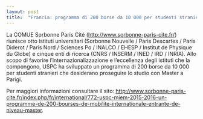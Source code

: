 ```yaml
---
layout: post
title:  "Francia: programma di 200 borse da 10 000 per studenti stranieri"
---
```


La COMUE Sorbonne Paris Cité (<http://www.sorbonne-paris-cite.fr/>) riunisce otto istituti universitari (Sorbonne Nouvelle / Paris Descartes / Paris Diderot / Paris Nord / Sciences Po / INALCO / EHESP / Institut de Physique du Globe) e cinque enti di ricerca (CNRS / INSERM / INED / IRD / INRIA). Allo scopo di favorire l’internazionalizzazione e l’eccellenza degli istituti che la compongono, USPC ha sviluppato un programma di 200 borse da 10 000 per studenti stranieri che desiderano proseguire lo studio con Master a Parigi.



Per maggiori informazioni consultare il sito: <http://www.sorbonne-paris-cite.fr/index.php/fr/international/772-uspc-miem-2015-2016-un-programme-de-200-bourses-de-mobilite-internationale-entrante-de-niveau-master>.
